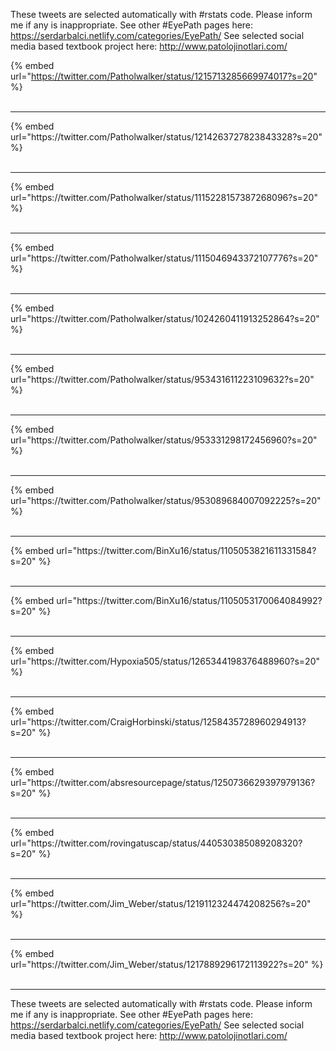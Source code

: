 

These tweets are selected automatically with #rstats code. Please inform me if any is inappropriate.
See other #EyePath pages here: https://serdarbalci.netlify.com/categories/EyePath/ 
See selected social media based textbook project here: http://www.patolojinotlari.com/

{% embed url="https://twitter.com/Patholwalker/status/1215713285669974017?s=20" %}<br>
<br>
<hr>
{% embed url="https://twitter.com/Patholwalker/status/1214263727823843328?s=20" %}<br>
<br>
<hr>
{% embed url="https://twitter.com/Patholwalker/status/1115228157387268096?s=20" %}<br>
<br>
<hr>
{% embed url="https://twitter.com/Patholwalker/status/1115046943372107776?s=20" %}<br>
<br>
<hr>
{% embed url="https://twitter.com/Patholwalker/status/1024260411913252864?s=20" %}<br>
<br>
<hr>
{% embed url="https://twitter.com/Patholwalker/status/953431611223109632?s=20" %}<br>
<br>
<hr>
{% embed url="https://twitter.com/Patholwalker/status/953331298172456960?s=20" %}<br>
<br>
<hr>
{% embed url="https://twitter.com/Patholwalker/status/953089684007092225?s=20" %}<br>
<br>
<hr>
{% embed url="https://twitter.com/BinXu16/status/1105053821611331584?s=20" %}<br>
<br>
<hr>
{% embed url="https://twitter.com/BinXu16/status/1105053170064084992?s=20" %}<br>
<br>
<hr>
{% embed url="https://twitter.com/Hypoxia505/status/1265344198376488960?s=20" %}<br>
<br>
<hr>
{% embed url="https://twitter.com/CraigHorbinski/status/1258435728960294913?s=20" %}<br>
<br>
<hr>
{% embed url="https://twitter.com/absresourcepage/status/1250736629397979136?s=20" %}<br>
<br>
<hr>
{% embed url="https://twitter.com/rovingatuscap/status/440530385089208320?s=20" %}<br>
<br>
<hr>
{% embed url="https://twitter.com/Jim_Weber/status/1219112324474208256?s=20" %}<br>
<br>
<hr>
{% embed url="https://twitter.com/Jim_Weber/status/1217889296172113922?s=20" %}<br>
<br>
<hr>


These tweets are selected automatically with #rstats code. Please inform me if any is inappropriate.
See other #EyePath pages here: https://serdarbalci.netlify.com/categories/EyePath/ 
See selected social media based textbook project here: http://www.patolojinotlari.com/
